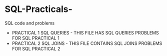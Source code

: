 # SQL-Practicals-
SQL code and problems

- PRACTICAL 1 SQL QUERIES - THIS FILE HAS SQL QUERIES PROBLEMS  FOR  SQL  PRACTICAL 1
- PRACTICAL 2 SQL JOINS - THIS FILE CONTAINS SQL JOINS PROBLEMS FOR SQL  PRACTICAL 2
 
